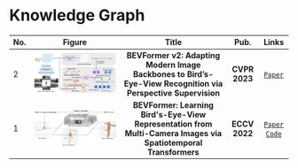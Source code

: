 # Knowledge Graph

|No.   |Figure   |Title   |Pub.  |Links|
|-----|:-----:|:-----:|:-----:|:---:|
|2|![bevformer2](IM/bevformer2.png)|__BEVFormer v2: Adapting Modern Image Backbones to Bird’s-Eye-View Recognition via Perspective Supervision__|__CVPR 2023__|[`Paper`](https://openaccess.thecvf.com/content/CVPR2023/papers/Yang_BEVFormer_v2_Adapting_Modern_Image_Backbones_to_Birds-Eye-View_Recognition_via_CVPR_2023_paper.pdf)  |
|1|![bevformer](IM/bevformer.png)|__BEVFormer: Learning Bird's-Eye-View Representation from Multi-Camera Images via Spatiotemporal Transformers__|__ECCV 2022__|[`Paper`](https://arxiv.org/abs/2203.17270) [`Code`](https://github.com/fundamentalvision/BEVFormer)  |

